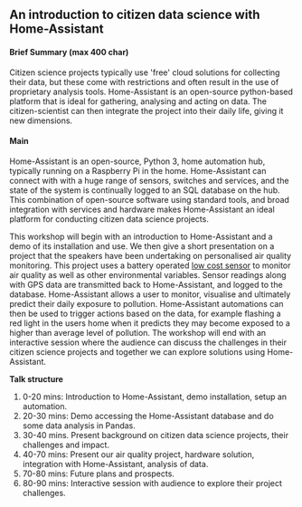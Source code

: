 ## An introduction to citizen data science with Home-Assistant

#### Brief Summary (max 400 char)
Citizen science projects typically use 'free' cloud solutions for collecting their data, but these come with restrictions and often result in the use of proprietary analysis tools. Home-Assistant is an open-source python-based platform that is ideal for gathering, analysing and acting on data. The citizen-scientist can then integrate the project into their daily life, giving it new dimensions.


#### Main
Home-Assistant is an open-source, Python 3, home automation hub, typically running on a Raspberry Pi in the home. Home-Assistant can connect with with a huge range of sensors, switches and services, and the state of the system is continually logged to an SQL database on the hub. This combination of open-source software using standard tools, and broad integration with services and hardware makes Home-Assistant an ideal platform for conducting citizen data science projects.

This workshop will begin with an introduction to Home-Assistant and a demo of its installation and use. We then give a short presentation on a project that the speakers have been undertaking on personalised air quality monitoring. This project uses a battery operated [low cost sensor](https://www.hackster.io/OxygenLithium/particulater-air-quality-monitoring-for-everyone-3caef2) to monitor air quality as well as other environmental variables. Sensor readings along with GPS data are transmitted back to Home-Assistant, and logged to the database. Home-Assistant allows a user to monitor, visualise and ultimately predict their daily exposure to pollution. Home-Assistant automations can then be used to trigger actions based on the data, for example flashing a red light in the users home when it predicts they may become exposed to a higher than average level of pollution. The workshop will end with an interactive session where the audience can discuss the challenges in their citizen science projects and together we can explore solutions using Home-Assistant.

**Talk structure**
1. 0-20 mins: Introduction to Home-Assistant, demo installation, setup an automation.
2. 20-30 mins: Demo accessing the Home-Assistant database and do some data analysis in Pandas.
3. 30-40 mins. Present background on citizen data science projects, their challenges and impact.
4. 40-70 mins: Present our air quality project, hardware solution, integration with Home-Assistant, analysis of data.
5. 70-80 mins: Future plans and prospects.
6. 80-90 mins: Interactive session with audience to explore their project challenges.
